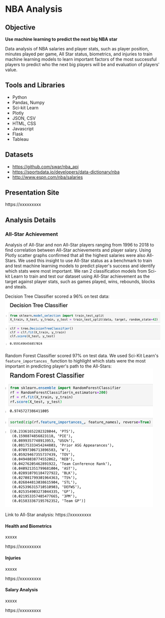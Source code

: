 # NBA Analysis

## Objective
<strong>Use machine learning to predict the next big NBA star</strong>

Data analysis of NBA salaries and player stats, such as player position, minutes played per game, All Star status, biometrics, and injuries to train machine learning models to learn important factors of the most successful players to predict who the next big players will be and evaluation of players' value.

## Tools and Libraries
* Python
* Pandas, Numpy
* Sci-kit Learn
* Plotly
* JSON, CSV
* HTML, CSS
* Javascript
* Flask
* Tableau

## Datasets
* https://github.com/swar/nba_api
* https://sportsdata.io/developers/data-dictionary/nba
* http://www.espn.com/nba/salaries


## Presentation Site
https://xxxxxxxxx

## Analysis Details

### All-Star Achievement 
Analysis of All-Star and non All-Star players ranging from 1996 to 2018 to find correlation between All-Star achievements and player salary. Using Plotly scatter graphs confirmed that all the highest salaries were also All-Stars. We used this insight to use All-Star status as a benchmark to train and test machine learning models to predict player's success and identify which stats were most important. We ran 2 classification models from Sci-kit Learn to train and test our dataset using All-Star achievement as the target against player stats, such as games played, wins, rebounds, blocks and steals.

Decision Tree Classifier scored a 96% on test data:
![index](group_files/images/readme1.png)

Random Forest Classifier scored 97% on test data. We used Sci-Kit Learn's `feature_importances_` function to highlight which stats were the most important in predicting player's path to the All-Stars:
![index](group_files/images/readme2.png)

Link to All-Star analysis: https://xxxxxxxxx

#### Health and Biometrics
xxxxx

https://xxxxxxxxx

#### Injuries
xxxxx

https://xxxxxxxxx

#### Salary Analysis
xxxxx

https://xxxxxxxxx
